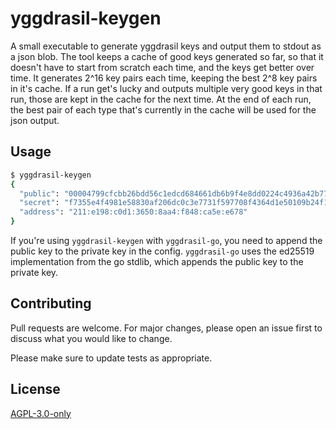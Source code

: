 # yggdrasil-keygen

A small executable to generate yggdrasil keys and output them to stdout as a
json blob. The tool keeps a cache of good keys generated so far, so that it
doesn't have to start from scratch each time, and the keys get better over
time. It generates 2^16 key pairs each time, keeping the best 2^8 key pairs in
it's cache. If a run get's lucky and outputs multiple very good keys in that
run, those are kept in the cache for the next time. At the end of each run, the
best pair of each type that's currently in the cache will be used for the json
output.

## Usage

```bash
$ yggdrasil-keygen
{
  "public": "00004799cfcbb26bdd56c1edcd684661db6b9f4e8dd0224c4936a42b77b8e04b",
  "secret": "f7355e4f4981e58830af206dc0c3e7731f597708f4364d1e50109b24f1339fab",
  "address": "211:e198:c0d1:3650:8aa4:f848:ca5e:e678"
}
```

If you're using `yggdrasil-keygen` with `yggdrasil-go`, you need to append the
public key to the private key in the config. `yggdrasil-go` uses the ed25519
implementation from the go stdlib, which appends the public key to the private
key.

## Contributing

Pull requests are welcome. For major changes, please open an issue first to
discuss what you would like to change.

Please make sure to update tests as appropriate.

## License
[AGPL-3.0-only](https://choosealicense.com/licenses/agpl-3.0/)
